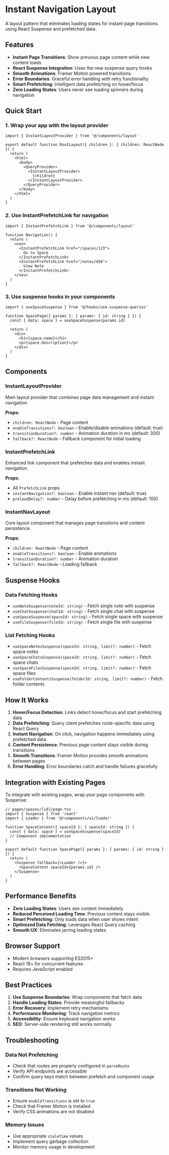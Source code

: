 # Instant Navigation Layout

A layout pattern that eliminates loading states for instant page transitions using React Suspense and prefetched data.

## Features

- **Instant Page Transitions**: Show previous page content while new content loads
- **React Suspense Integration**: Uses the new suspense query hooks
- **Smooth Animations**: Framer Motion powered transitions
- **Error Boundaries**: Graceful error handling with retry functionality
- **Smart Prefetching**: Intelligent data prefetching on hover/focus
- **Zero Loading States**: Users never see loading spinners during navigation

## Quick Start

### 1. Wrap your app with the layout provider

```tsx
import { InstantLayoutProvider } from '@/components/layout'

export default function RootLayout({ children }: { children: ReactNode }) {
  return (
    <html>
      <body>
        <QueryProvider>
          <InstantLayoutProvider>
            {children}
          </InstantLayoutProvider>
        </QueryProvider>
      </body>
    </html>
  )
}
```

### 2. Use InstantPrefetchLink for navigation

```tsx
import { InstantPrefetchLink } from '@/components/layout'

function Navigation() {
  return (
    <nav>
      <InstantPrefetchLink href="/spaces/123">
        Go to Space
      </InstantPrefetchLink>
      <InstantPrefetchLink href="/notes/456">
        View Note
      </InstantPrefetchLink>
    </nav>
  )
}
```

### 3. Use suspense hooks in your components

```tsx
import { useSpaceSuspense } from '@/hooks/use-suspense-queries'

function SpacePage({ params }: { params: { id: string } }) {
  const { data: space } = useSpaceSuspense(params.id)
  
  return (
    <div>
      <h1>{space.name}</h1>
      <p>{space.description}</p>
    </div>
  )
}
```

## Components

### InstantLayoutProvider

Main layout provider that combines page data management and instant navigation.

**Props:**
- `children: ReactNode` - Page content
- `enableTransitions?: boolean` - Enable/disable animations (default: true)
- `transitionDuration?: number` - Animation duration in ms (default: 300)
- `fallback?: ReactNode` - Fallback component for initial loading

### InstantPrefetchLink

Enhanced link component that prefetches data and enables instant navigation.

**Props:**
- All `PrefetchLink` props
- `instantNavigation?: boolean` - Enable instant nav (default: true)
- `preloadDelay?: number` - Delay before prefetching in ms (default: 100)

### InstantNavLayout

Core layout component that manages page transitions and content persistence.

**Props:**
- `children: ReactNode` - Page content
- `enableTransitions?: boolean` - Enable animations
- `transitionDuration?: number` - Animation duration
- `fallback?: ReactNode` - Loading fallback

## Suspense Hooks

### Data Fetching Hooks

- `useNoteSuspense(noteId: string)` - Fetch single note with suspense
- `useChatSuspense(chatId: string)` - Fetch single chat with suspense  
- `useSpaceSuspense(spaceId: string)` - Fetch single space with suspense
- `useFileSuspense(fileId: string)` - Fetch single file with suspense

### List Fetching Hooks

- `useSpaceNotesSuspense(spaceId: string, limit?: number)` - Fetch space notes
- `useSpaceChatsSuspense(spaceId: string, limit?: number)` - Fetch space chats
- `useSpaceFilesSuspense(spaceId: string, limit?: number)` - Fetch space files
- `useFolderContentsSuspense(folderId: string, limit?: number)` - Fetch folder contents

## How It Works

1. **Hover/Focus Detection**: Links detect hover/focus and start prefetching data
2. **Data Prefetching**: Query client prefetches route-specific data using React Query
3. **Instant Navigation**: On click, navigation happens immediately using prefetched data
4. **Content Persistence**: Previous page content stays visible during transitions
5. **Smooth Transitions**: Framer Motion provides smooth animations between pages
6. **Error Handling**: Error boundaries catch and handle failures gracefully

## Integration with Existing Pages

To integrate with existing pages, wrap your page components with Suspense:

```tsx
// pages/spaces/[id]/page.tsx
import { Suspense } from 'react'
import { Loader } from '@/components/ui/loader'

function SpaceContent({ spaceId }: { spaceId: string }) {
  const { data: space } = useSpaceSuspense(spaceId)
  // Component implementation
}

export default function SpacePage({ params }: { params: { id: string } }) {
  return (
    <Suspense fallback={<Loader />}>
      <SpaceContent spaceId={params.id} />
    </Suspense>
  )
}
```

## Performance Benefits

- **Zero Loading States**: Users see content immediately
- **Reduced Perceived Loading Time**: Previous content stays visible
- **Smart Prefetching**: Only loads data when user shows intent
- **Optimized Data Fetching**: Leverages React Query caching
- **Smooth UX**: Eliminates jarring loading states

## Browser Support

- Modern browsers supporting ES2015+
- React 18+ for concurrent features
- Requires JavaScript enabled

## Best Practices

1. **Use Suspense Boundaries**: Wrap components that fetch data
2. **Handle Loading States**: Provide meaningful fallbacks
3. **Error Recovery**: Implement retry mechanisms
4. **Performance Monitoring**: Track navigation metrics
5. **Accessibility**: Ensure keyboard navigation works
6. **SEO**: Server-side rendering still works normally

## Troubleshooting

### Data Not Prefetching
- Check that routes are properly configured in `parseRoute`
- Verify API endpoints are accessible
- Confirm query keys match between prefetch and component usage

### Transitions Not Working
- Ensure `enableTransitions` is set to `true`
- Check that Framer Motion is installed
- Verify CSS animations are not disabled

### Memory Issues
- Use appropriate `staleTime` values
- Implement query garbage collection
- Monitor memory usage in development